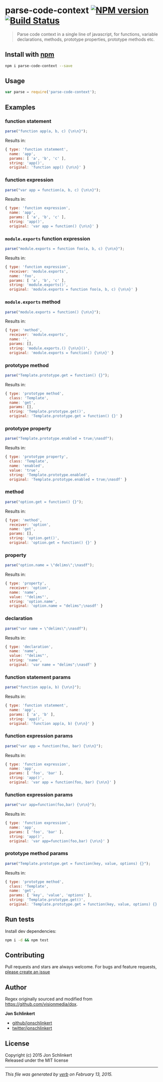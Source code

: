 # parse-code-context [![NPM version](https://badge.fury.io/js/parse-code-context.svg)](http://badge.fury.io/js/parse-code-context)  [![Build Status](https://travis-ci.org/jonschlinkert/parse-code-context.svg)](https://travis-ci.org/jonschlinkert/parse-code-context) 

> Parse code context in a single line of javascript, for functions, variable declarations, methods, prototype properties, prototype methods etc.

## Install with [npm](npmjs.org)

```bash
npm i parse-code-context --save
```

## Usage

```js
var parse = require('parse-code-context');
```

## Examples

### function statement

```js
parse("function app(a, b, c) {\n\n}");
```

Results in:

```js
{ type: 'function statement',
  name: 'app',
  params: [ 'a', 'b', 'c' ],
  string: 'app()',
  original: 'function app() {\n\n}' }
```

### function expression

```js
parse("var app = function(a, b, c) {\n\n}");
```

Results in:

```js
{ type: 'function expression',
  name: 'app',
  params: [ 'a', 'b', 'c' ],
  string: 'app()',
  original: 'var app = function() {\n\n}' }
```

### `module.exports` function expression

```js
parse("module.exports = function foo(a, b, c) {\n\n}");
```

Results in:

```js
{ type: 'function expression',
  receiver: 'module.exports',
  name: 'foo',
  params: [ 'a', 'b', 'c' ],
  string: 'module.exports()',
  original: 'module.exports = function foo(a, b, c) {\n\n}' }
```

### `module.exports` method

```js
parse("module.exports = function() {\n\n}");
```

Results in:

```js
{ type: 'method',
  receiver: 'module.exports',
  name: '',
  params: [],
  string: 'module.exports.() {\n\n}()',
  original: 'module.exports = function() {\n\n}' }
```

### prototype method

```js
parse("Template.prototype.get = function() {}");
```

Results in:

```js
{ type: 'prototype method',
  class: 'Template',
  name: 'get',
  params: [],
  string: 'Template.prototype.get()',
  original: 'Template.prototype.get = function() {}' }
```

### prototype property

```js
parse("Template.prototype.enabled = true;\nasdf");
```

Results in:

```js
{ type: 'prototype property',
  class: 'Template',
  name: 'enabled',
  value: 'true',
  string: 'Template.prototype.enabled',
  original: 'Template.prototype.enabled = true;\nasdf' }
```

### method

```js
parse("option.get = function() {}");
```

Results in:

```js
{ type: 'method',
  receiver: 'option',
  name: 'get',
  params: [],
  string: 'option.get()',
  original: 'option.get = function() {}' }
```

### property

```js
parse("option.name = \"delims\";\nasdf");
```

Results in:

```js
{ type: 'property',
  receiver: 'option',
  name: 'name',
  value: '"delims"',
  string: 'option.name',
  original: 'option.name = "delims";\nasdf' }
```

### declaration

```js
parse("var name = \"delims\";\nasdf");
```

Results in:

```js
{ type: 'declaration',
  name: 'name',
  value: '"delims"',
  string: 'name',
  original: 'var name = "delims";\nasdf' }

```

### function statement params

```js
parse("function app(a, b) {\n\n}");
```

Results in:

```js
{ type: 'function statement',
  name: 'app',
  params: [ 'a', 'b' ],
  string: 'app()',
  original: 'function app(a, b) {\n\n}' }
```

### function expression params

```js
parse("var app = function(foo, bar) {\n\n}");
```

Results in:

```js
{ type: 'function expression',
  name: 'app',
  params: [ 'foo', 'bar' ],
  string: 'app()',
  original: 'var app = function(foo, bar) {\n\n}' }
```

### function expression params

```js
parse("var app=function(foo,bar) {\n\n}");
```

Results in:

```js
{ type: 'function expression',
  name: 'app',
  params: [ 'foo', 'bar' ],
  string: 'app()',
  original: 'var app=function(foo,bar) {\n\n}' }
```

### prototype method params

```js
parse("Template.prototype.get = function(key, value, options) {}");
```

Results in:

```js
{ type: 'prototype method',
  class: 'Template',
  name: 'get',
  params: [ 'key', 'value', 'options' ],
  string: 'Template.prototype.get()',
  original: 'Template.prototype.get = function(key, value, options) {}' }
```


## Run tests

Install dev dependencies:

```bash
npm i -d && npm test
```

## Contributing
Pull requests and stars are always welcome. For bugs and feature requests, [please create an issue](https://github.com/jonschlinkert/parse-code-context/issues)

## Author

Regex originally sourced and modified from <https://github.com/visionmedia/dox>.


**Jon Schlinkert**
 
+ [github/jonschlinkert](https://github.com/jonschlinkert)
+ [twitter/jonschlinkert](http://twitter.com/jonschlinkert) 

## License
Copyright (c) 2015 Jon Schlinkert  
Released under the MIT license

***

_This file was generated by [verb](https://github.com/assemble/verb) on February 13, 2015._
